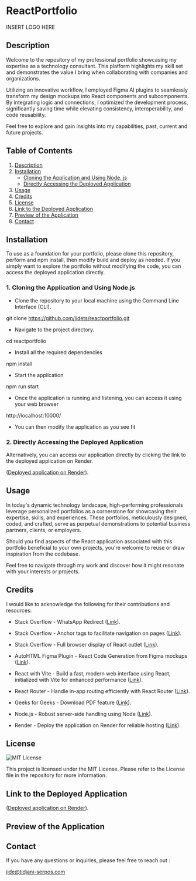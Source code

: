 # ReactPortfolio

INSERT LOGO HERE

## Description

Welcome to the repository of my professional portfolio showcasing my expertise as a technology consultant. This platform highlights my skill set and demonstrates the value I bring when collaborating with companies and organizations.

Utilizing an innovative workflow, I employed Figma AI plugins to seamlessly transform my design mockups into React components and subcomponents. By integrating logic and connections, I optimized the development process, significantly saving time while elevating consistency, interoperability, and code reusability.

Feel free to explore and gain insights into my capabilities, past, current and future projects.


## Table of Contents
1. [Description](#description)
2. [Installation](#installation)
   - [Cloning the Application and Using Node. js](#cloning-the-application-and-using-nodejs)
   - [Directly Accessing the Deployed Application](#directly-accessing-the-deployed-application)
3. [Usage](#usage)
4. [Credits](#credits)
5. [License](#license)
6. [Link to the Deployed Application](#link-to-the-deployed-application)
7. [Preview of the Application](#preview-of-the-application)
8. [Contact](#contact)

## Installation

To use as a foundation for your portfolio, please clone this repository, perform and npm install, then modify build and deploy as needed. If you simply want to explore the portfolio without modifying the code, you can access the deployed application directly.

### 1. Cloning the Application and Using Node.js

- Clone the repository to your local machine using the Command Line Interface (CLI). 

git clone https://github.com/jidets/reactportfolio.git

- Navigate to the project directory.

cd reactportfolio

- Install all the required dependencies

npm install

- Start the application

npm run start

- Once the application is running and listening, you can access it using your web browser

http://localhost:10000/ 

- You can then modify the application as you see fit

### 2. Directly Accessing the Deployed Application

Alternatively, you can access our application directly by clicking the link to the deployed application on Render.

([Deployed application on Render](https://jide.onrender.com)).

## Usage

In today's dynamic technology landscape, high-performing professionals leverage personalized portfolios as a cornerstone for showcasing their expertise, skills, and experiences. These portfolios, meticulously designed, coded, and crafted, serve as perpetual demonstrations to potential business partners, clients, or employers.

Should you find aspects of the React application associated with this portfolio beneficial to your own projects, you're welcome to reuse or draw inspiration from the codebase.

Feel free to navigate through my work and discover how it might resonate with your interests or projects.

## Credits

I would like to acknowledge the following for their contributions and resources:

- Stack Overflow - WhatsApp Redirect ([Link](https://stackoverflow.com/questions/43518482/react-native-send-a-message-to-specific-whatsapp-number)).

- Stack Overflow - Anchor tags to facilitate navigation on pages ([Link](https://stackoverflow.com/questions/48223566/using-anchor-tags-in-react-router-4)).

- Stack Overflow - Full browser display of React outlet ([Link](https://stackoverflow.com/questions/72945686/how-to-make-sure-content-stays-below-when-using-react-router-and-outlet)).

- AutoHTML Figma Plugin - React Code Generation from Figma mockups ([Link](https://autohtml.de)).

- React with Vite - Build a fast, modern web interface using React, initialized with Vite for enhanced performance ([Link](https://vitejs.dev)).

- React Router - Handle in-app routing efficiently with React Router ([Link](https://www.w3schools.com/react/react_router.asp)).

- Geeks for Geeks - Download PDF feature ([Link](https://www.geeksforgeeks.org/how-to-download-pdf-file-in-reactjs/)).

- Node.js - Robust server-side handling using Node ([Link](https://nodejs.org/en)).

- Render - Deploy the application on Render for reliable hosting ([Link](https://render.com)).

## License

![MIT License](https://img.shields.io/badge/License-MIT-yellow.svg)

This project is licensed under the MIT License. Please refer to the License file in the repository for more information.

## Link to the Deployed Application

([Deployed application on Render](https://jide.onrender.com)).

## Preview of the Application

## Contact

If you have any questions or inquiries, please feel free to reach out :

jide@tidjani-serpos.com



